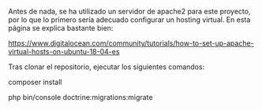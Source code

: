 Antes de nada, se ha utilizado un servidor de apache2 para este proyecto, por lo que lo primero sería adecuado configurar un hosting virtual.
En esta página se explica bastante bien:

https://www.digitalocean.com/community/tutorials/how-to-set-up-apache-virtual-hosts-on-ubuntu-18-04-es

Tras clonar el repositorio, ejecutar los siguientes comandos:

composer install

php bin/console doctrine:migrations:migrate

